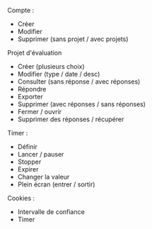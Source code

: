 Compte :
- Créer
- Modifier
- Supprimer (sans projet / avec projets)

Projet d'évaluation
- Créer (plusieurs choix)
- Modifier (type / date / desc)
- Consulter (sans réponse / avec réponses)
- Répondre
- Exporter
- Supprimer (avec réponses / sans réponses)
- Fermer / ouvrir
- Supprimer des réponses / récupérer

Timer :
- Définir
- Lancer / pauser
- Stopper
- Expirer
- Changer la valeur
- Plein écran (entrer / sortir)

Cookies :
- Intervalle de confiance
- Timer
